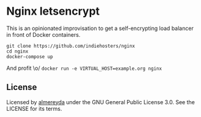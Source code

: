 # Nginx letsencrypt

This is an opinionated improvisation to get a self-encrypting load balancer in front of Docker containers.

```
git clone https://github.com/indiehosters/nginx
cd nginx
docker-compose up
```

And profit \o/ `docker run -e VIRTUAL_HOST=example.org nginx`

## License

Licensed by [almereyda](https://almereyda.de/) under the GNU General Public License 3.0. See the LICENSE for its terms.
